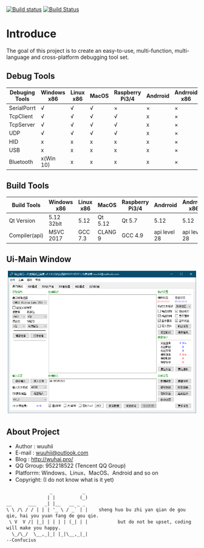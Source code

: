 [![Build status](https://ci.appveyor.com/api/projects/status/si4q8a8e7i4sxvbl?svg=true)](https://ci.appveyor.com/project/wuuhii/qtswissarmyknife) [![Build Status](https://travis-ci.org/wuuhii/QtSwissArmyKnife.svg?branch=master)](https://travis-ci.org/wuuhii/QtSwissArmyKnife)

# Introduce
The goal of this project is to create an easy-to-use, multi-function, multi-language and cross-platform debugging tool set.

## Debug Tools
| Debuging Tools | Windows x86 | Linux x86    | MacOS        | Raspberry Pi3/4 | Andrroid     | Andrroid x86 |
| -------------- | ----------- | ------------ | ------------ | --------------- | ------------ | ------------ |
| SerialPorrt    | √           | √            | √            |  ×              | ×            | ×            |
| TcpClient      | √           | √            | √            |  √              | x            | ×            |
| TcpServer      | √           | √            | √            |  √              | x            | ×            |
| UDP            | √           | √            | √            |  √              | x            | ×            |
| HID            | x           | x            | x            |  x              | x            | ×            |
| USB            | x           | x            | x            |  x              | x            | ×            |
| Bluetooth      | x(Win 10)   | x            | x            |  x              | x            | ×            |

## Build Tools
| Build Tools    | Windows x86 | Linux x86    | MacOS        | Raspberry Pi3/4 | Andrroid     | Andrroid x86 |
| -------------- | ----------- | ------------ | ------------ | --------------- | ------------ | ------------ |
| Qt Version     | 5.12 32bit  | 5.12         | Qt 5.12      |  Qt 5.7         | 5.12         | 5.12         |
| Compiler(api)  | MSVC 2017   | GCC 7.3      | CLANG 9      |  GCC 4.9        | api level 28 | api level 28 |

## Ui-Main Window
![MainWindow.png](MainWindow.png)

## About Project
+ Author   : wuuhii
+ E-mail   : wuuhii@outlook.com
+ Blog     : http://wuhai.pro/
+ QQ Grroup: 952218522 (Tencent QQ Group)
+ Platforrm: Windows、Linux、MacOS、Android and so on
+ Copyright: (I do not know what is it yet)

```
                _           _   
               | |         (_)
__      ___   _| |__   __ _ _     
\ \ /\ / / | | | '_ \ / _` | |    sheng huo bu zhi yan qian de gou qie, hai you yuan fang de gou qie.
 \ V  V /| |_| | | | | (_| | |           but do not be upset, coding will make you happy.
  \_/\_/  \__,_|_| |_|\__,_|_|                                                               --Confucius
```
